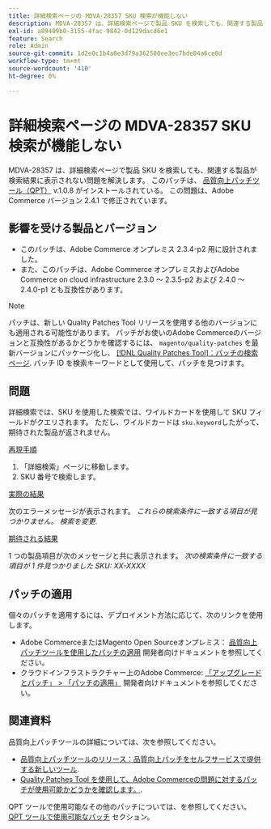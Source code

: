 ```yaml
---
title: 詳細検索ページの MDVA-28357 SKU 検索が機能しない
description: MDVA-28357 は、詳細検索ページで製品 SKU を検索しても、関連する製品が検索結果に表示されない問題を解決します。 このパッチは、[Quality Patches Tool （QPT） ] （/help/announcements/adobe-commerce-announcements/magento-quality-patches-released-new-tool-to-self-serve-quality-patches.md） v.1.0.8 がインストールされている場合に利用できます。 この問題は、Adobe Commerce バージョン 2.4.1 で修正されています。
exl-id: a89409b0-3155-4fac-9842-0d129dacd6e1
feature: Search
role: Admin
source-git-commit: 1d2e0c1b4a8e3d79a362500ee3ec7bde84a6ce0d
workflow-type: tm+mt
source-wordcount: '410'
ht-degree: 0%

---
```


# 詳細検索ページの MDVA-28357 SKU 検索が機能しない

MDVA-28357 は、詳細検索ページで製品 SKU を検索しても、関連する製品が検索結果に表示されない問題を解決します。 このパッチは、 [品質向上パッチツール（QPT）](/help/announcements/adobe-commerce-announcements/magento-quality-patches-released-new-tool-to-self-serve-quality-patches.md) v.1.0.8 がインストールされている。 この問題は、Adobe Commerce バージョン 2.4.1 で修正されています。

## 影響を受ける製品とバージョン

* このパッチは、Adobe Commerce オンプレミス 2.3.4-p2 用に設計されました。
* また、このパッチは、Adobe Commerce オンプレミスおよびAdobe Commerce on cloud infrastructure 2.3.0 ～ 2.3.5-p2 および 2.4.0 ～ 2.4.0-p1 とも互換性があります。

>[!NOTE]
>
>パッチは、新しい Quality Patches Tool リリースを使用する他のバージョンにも適用される可能性があります。 パッチがお使いのAdobe Commerceのバージョンと互換性があるかどうかを確認するには、 `magento/quality-patches` を最新バージョンにパッケージ化し、 [[!DNL Quality Patches Tool]：パッチの検索ページ](https://devdocs.magento.com/quality-patches/tool.html#patch-grid). パッチ ID を検索キーワードとして使用して、パッチを見つけます。

## 問題

詳細検索では、SKU を使用した検索では、ワイルドカードを使用して SKU フィールドがクエリされます。 ただし、ワイルドカードは `sku.keyword`したがって、期待された製品が返されません。

<u>再現手順</u>

1. 「詳細検索」ページに移動します。
1. SKU 番号で検索します。

<u>実際の結果</u>

次のエラーメッセージが表示されます。 *これらの検索条件に一致する項目が見つかりません。 検索を変更*.

<u>期待される結果</u>

1 つの製品項目が次のメッセージと共に表示されます。 *次の検索条件に一致する項目が 1 件見つかりました*  *SKU: XX-XXXX*

## パッチの適用

個々のパッチを適用するには、デプロイメント方法に応じて、次のリンクを使用します。

* Adobe CommerceまたはMagento Open Sourceオンプレミス： [品質向上パッチツールを使用したパッチの適用](https://devdocs.magento.com/guides/v2.4/comp-mgr/patching/mqp.html) 開発者向けドキュメントを参照してください。
* クラウドインフラストラクチャー上のAdobe Commerce: [「アップグレードとパッチ」 > 「パッチの適用」](https://devdocs.magento.com/cloud/project/project-patch.html) 開発者向けドキュメントを参照してください。

## 関連資料

品質向上パッチツールの詳細については、次を参照してください。

* [品質向上パッチツールのリリース：品質向上パッチをセルフサービスで提供する新しいツール](/help/announcements/adobe-commerce-announcements/magento-quality-patches-released-new-tool-to-self-serve-quality-patches.md).
* [Quality Patches Tool を使用して、Adobe Commerceの問題に対するパッチが使用可能かどうかを確認します。](/help/support-tools/patches-available-in-qpt-tool/check-patch-for-magento-issue-with-magento-quality-patches.md).

QPT ツールで使用可能なその他のパッチについては、を参照してください。 [QPT ツールで使用可能なパッチ](https://support.magento.com/hc/en-us/sections/360010506631-Patches-available-in-QPT-tool-) セクション。
